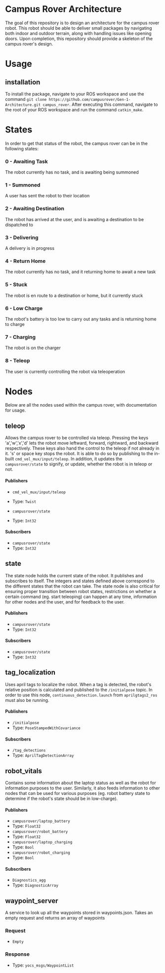# Campus Rover Architecture
The goal of this repository is to design an architecture for the campus rover robot. This robot should be able to deliver small packages by navigating both indoor and outdoor terrain, along with handling issues like opening doors. Upon completion, this repository should provide a skeleton of the campus rover's design.

# Usage

## installation
To install the package, navigate to your ROS workspace and use the command `git clone https://github.com/campusrover/Gen-1-Architecture.git campus_rover`. After executing this command, navigate to the root of your ROS workspace and run the command `catkin_make`.

# States
In order to get that status of the robot, the campus rover can be in the following states:

### 0 - Awaiting Task
The robot currently has no task, and is awaiting being summoned

### 1 - Summoned
A user has sent the robot to their location

### 2 - Awaiting Destination
The robot has arrived at the user, and is awaiting a destination to be dispatched to

### 3 - Delivering
A delivery is in progress

### 4 - Return Home
The robot currently has no task, and it returning home to await a new task

### 5 - Stuck
The robot is en route to a destination or home, but it currently stuck

### 6 - Low Charge
The robot's battery is too low to carry out any tasks and is returning home to charge

### 7 - Charging
The robot is on the charger

### 8 - Teleop
The user is currently controlling the robot via teleoperation

# Nodes
Below are all the nodes used within the campus rover, with documentation for usage.

## teleop
Allows the campus rover to be controlled via teleop. Pressing the keys 'a','w','x','d' lets the robot move leftward, forward, rightward, and backward respectively. These keys also hand the control to the teleop if not already in it. 's' or space key stops the robot. It is able to do so by publishing to the in-built `cmd_vel_mux/input/teleop`. In addition, it updates the `campusrover/state` to signify, or update, whether the robot is in teleop or not.

#### Publishers

* `cmd_vel_mux/input/teleop`
* Type: `Twist`

* `campusrover/state`
* Type: `Int32`

#### Subscribers
* `campusrover/state`
* Type: `Int32`


## state
The state node holds the current state of the robot. It publishes and subscribes to itself. The integers and states defined above correspond to the different states that the robot can take. The state node is also critical for ensuring proper transition between robot states, restrictions on whether a certain command (eg. start teleoping) can happen at any time, information for other nodes and the user, and for feedback to the user.

#### Publishers

* `campusrover/state`
* Type: `Int32`

#### Subscribers

* `campusrover/state`
* Type: `Int32`


## tag_localization
Uses april tags to localize the robot. When a tag is detected, the robot's relative position is calculated and published to the `/initialpose` topic. In order to use this node, `continuous_detection.launch` from `aprilgtags2_ros` must also be running.

#### Publishers

* `/initialpose`
* Type: `PoseStampedWithCovariance`

#### Subscribers

* `/tag_detections`
* Type: `AprilTagDetectionArray`


## robot_vitals
Contains some information about the laptop status as well as the robot for information purposes to the user. Similarly, it also feeds information to other nodes that can be used for various purposes (eg. robot battery state to determine if the robot's state should be in low-charge).

#### Publishers

* `campusrover/laptop_battery`
* Type: `Float32`
* `campusrover/robot_battery`
* Type: `Float32`
* `campusrover/laptop_charging`
* Type: `Bool`
* `campusrover/robot_charging`
* Type: `Bool`

#### Subscribers

* `Diagnostics_agg`
* Type: `DiagnosticArray`


## waypoint_server
A service to look up all the waypoints stored in waypoints.json. Takes an empty request and returns an array of waypoints

### Request
* `Empty`

### Response
* Type: `yocs_msgs/WaypointList`

